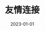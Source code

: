 ---
pageInfo:      # 控制页面信息 默认ture显示
sidebar:       # 控制侧边栏：默认ture显示
navbar: false   # 控制导航栏：默认ture显示
title: 友情连接
date: 2023-01-01
author: 
icon: note  
category:    #分类
  - 日记
tag:         #标签
  - 日记
comment: true
pageview:        # 浏览量统计，仅Waline 可用，默认ture
toc:          #控制右侧的标题列表显示：默认ture显示
isOriginal: true   #控制原创标签显示：true显示
---